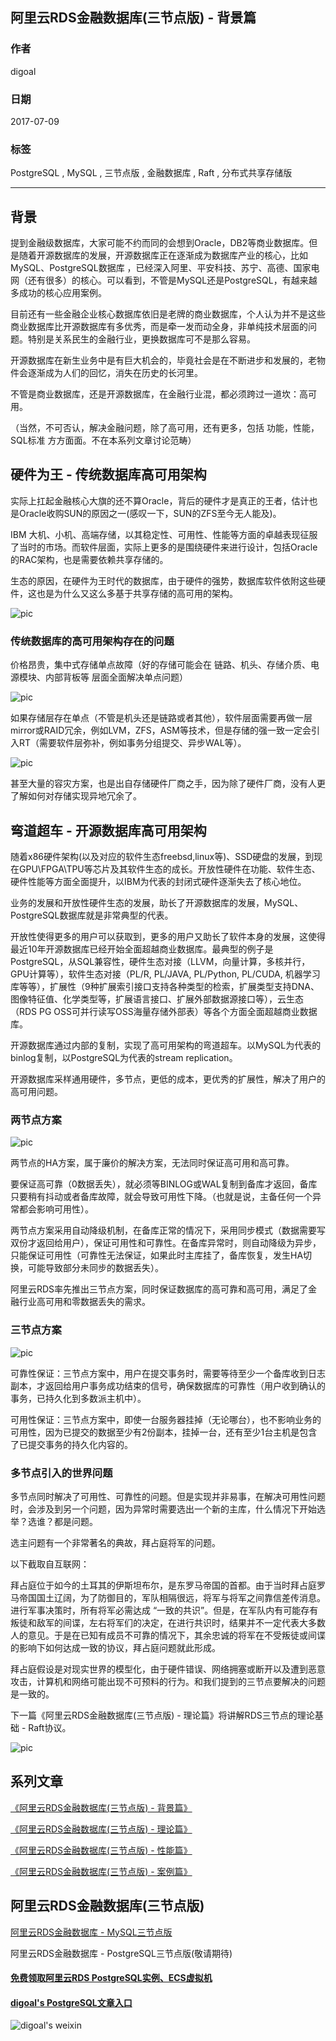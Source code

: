 ## 阿里云RDS金融数据库(三节点版) - 背景篇
         
### 作者          
digoal         
           
### 日期           
2017-07-09       
                    
### 标签    
PostgreSQL , MySQL , 三节点版 , 金融数据库 , Raft , 分布式共享存储版     
    
----    
     
## 背景  
提到金融级数据库，大家可能不约而同的会想到Oracle，DB2等商业数据库。但是随着开源数据库的发展，开源数据库正在逐渐成为数据库产业的核心，比如MySQL、PostgreSQL数据库 ，已经深入阿里、平安科技、苏宁、高德、国家电网（还有很多）的核心。可以看到，不管是MySQL还是PostgreSQL，有越来越多成功的核心应用案例。  
  
目前还有一些金融企业核心数据库依旧是老牌的商业数据库，个人认为并不是这些商业数据库比开源数据库有多优秀，而是牵一发而动全身，非单纯技术层面的问题。特别是关系民生的金融行业，更换数据库可不是那么容易。  
  
开源数据库在新生业务中是有巨大机会的，毕竟社会是在不断进步和发展的，老物件会逐渐成为人们的回忆，消失在历史的长河里。  
  
不管是商业数据库，还是开源数据库，在金融行业混，都必须跨过一道坎：高可用。  
  
（当然，不可否认，解决金融问题，除了高可用，还有更多，包括 功能，性能，SQL标准 方方面面。不在本系列文章讨论范畴）  
  
## 硬件为王 - 传统数据库高可用架构  
实际上扛起金融核心大旗的还不算Oracle，背后的硬件才是真正的王者，估计也是Oracle收购SUN的原因之一(感叹一下，SUN的ZFS至今无人能及)。  
  
IBM 大机、小机、高端存储，以其稳定性、可用性、性能等方面的卓越表现征服了当时的市场。而软件层面，实际上更多的是围绕硬件来进行设计，包括Oracle的RAC架构，也是需要依赖共享存储的。  
  
生态的原因，在硬件为王时代的数据库，由于硬件的强势，数据库软件依附这些硬件，这也是为什么又这么多基于共享存储的高可用的架构。  
  
![pic](20170709_02_pic_001.jpg)  
  
### 传统数据库的高可用架构存在的问题  
  
价格昂贵，集中式存储单点故障（好的存储可能会在 链路、机头、存储介质、电源模块、内部背板等 层面全面解决单点问题）  
  
![pic](20170709_02_pic_002.jpg)  
  
如果存储层存在单点（不管是机头还是链路或者其他），软件层面需要再做一层mirror或RAID冗余，例如LVM，ZFS，ASM等技术，但是存储的强一致一定会引入RT（需要软件层弥补，例如事务分组提交、异步WAL等）。  
  
![pic](20170709_02_pic_003.jpg)  
  
甚至大量的容灾方案，也是出自存储硬件厂商之手，因为除了硬件厂商，没有人更了解如何对存储实现异地冗余了。  
  
## 弯道超车 - 开源数据库高可用架构  
随着x86硬件架构(以及对应的软件生态freebsd,linux等)、SSD硬盘的发展，到现在GPU\FPGA\TPU等芯片及其软件生态的成长。开放性硬件在功能、软件生态、硬件性能等方面全面提升，以IBM为代表的封闭式硬件逐渐失去了核心地位。  
  
业务的发展和开放性硬件生态的发展，助长了开源数据库的发展，MySQL、PostgreSQL数据库就是非常典型的代表。  
  
开放性使得更多的用户可以获取到，更多的用户又助长了软件本身的发展，这使得最近10年开源数据库已经开始全面超越商业数据库。最典型的例子是PostgreSQL，从SQL兼容性，硬件生态对接（LLVM，向量计算，多核并行，GPU计算等），软件生态对接（PL/R, PL/JAVA, PL/Python, PL/CUDA, 机器学习库等等），扩展性（9种扩展索引接口支持各种类型的检索，扩展类型支持DNA、图像特征值、化学类型等，扩展语言接口、扩展外部数据源接口等），云生态（RDS PG OSS可并行读写OSS海量存储外部表）等各个方面全面超越商业数据库。  
  
开源数据库通过内部的复制，实现了高可用架构的弯道超车。以MySQL为代表的binlog复制，以PostgreSQL为代表的stream replication。  
  
开源数据库采样通用硬件，多节点，更低的成本，更优秀的扩展性，解决了用户的高可用问题。  
  
### 两节点方案  
![pic](20170709_02_pic_004.jpg)  
  
两节点的HA方案，属于廉价的解决方案，无法同时保证高可用和高可靠。  
  
要保证高可靠（0数据丢失），就必须等BINLOG或WAL复制到备库才返回，备库只要稍有抖动或者备库故障，就会导致可用性下降。（也就是说，主备任何一个异常都会影响可用性）。  
  
两节点方案采用自动降级机制，在备库正常的情况下，采用同步模式（数据需要写双份才返回给用户），保证可用性和可靠性。在备库异常时，则自动降级为异步，只能保证可用性（可靠性无法保证，如果此时主库挂了，备库恢复，发生HA切换，可能导致部分未同步的数据丢失）。  
  
阿里云RDS率先推出三节点方案，同时保证数据库的高可靠和高可用，满足了金融行业高可用和零数据丢失的需求。  
   
### 三节点方案  
![pic](20170709_02_pic_005.jpg)  
  
可靠性保证：三节点方案中，用户在提交事务时，需要等待至少一个备库收到日志副本，才返回给用户事务成功结束的信号，确保数据库的可靠性（用户收到确认的事务，已持久化到多数派主机中）。  
  
可用性保证：三节点方案中，即使一台服务器挂掉（无论哪台），也不影响业务的可用性，因为已提交的数据至少有2份副本，挂掉一台，还有至少1台主机是包含了已提交事务的持久化内容的。  
  
### 多节点引入的世界问题  
多节点同时解决了可用性、可靠性的问题。但是实现并非易事，在解决可用性问题时，会涉及到另一个问题，因为异常时需要选出一个新的主库，什么情况下开始选举？选谁？都是问题。  
  
选主问题有一个非常著名的典故，拜占庭将军的问题。  
  
以下截取自互联网：  
  
拜占庭位于如今的土耳其的伊斯坦布尔，是东罗马帝国的首都。由于当时拜占庭罗马帝国国土辽阔，为了防御目的，军队相隔很远，将军与将军之间靠信差传消息。进行军事决策时，所有将军必需达成 “一致的共识”。但是，在军队内有可能存有叛徒和敌军的间谍，左右将军们的决定，在进行共识时，结果并不一定代表大多数人的意见。于是在已知有成员不可靠的情况下，其余忠诚的将军在不受叛徒或间谍的影响下如何达成一致的协议，拜占庭问题就此形成。  
  
拜占庭假设是对现实世界的模型化，由于硬件错误、网络拥塞或断开以及遭到恶意攻击，计算机和网络可能出现不可预料的行为。和我们提到的三节点要解决的问题是一致的。  
  
下一篇《阿里云RDS金融数据库(三节点版) - 理论篇》将讲解RDS三节点的理论基础 - Raft协议。  
    
![pic](20170709_02_pic_006.png)  
    
## 系列文章  
[《阿里云RDS金融数据库(三节点版) - 背景篇》](../201707/20170709_02.md)  
  
[《阿里云RDS金融数据库(三节点版) - 理论篇》](../201707/20170710_01.md)  
  
[《阿里云RDS金融数据库(三节点版) - 性能篇》](../201707/20170713_01.md)  
  
[《阿里云RDS金融数据库(三节点版) - 案例篇》](../201707/20170723_01.md)  
  
## 阿里云RDS金融数据库(三节点版)
[阿里云RDS金融数据库 - MySQL三节点版](https://help.aliyun.com/document_detail/51701.htm)  
  
阿里云RDS金融数据库 - PostgreSQL三节点版(敬请期待)  
  
  
  
  
  
  
  
  
  
  
  
  
  
  
#### [免费领取阿里云RDS PostgreSQL实例、ECS虚拟机](https://free.aliyun.com/ "57258f76c37864c6e6d23383d05714ea")
  
  
#### [digoal's PostgreSQL文章入口](https://github.com/digoal/blog/blob/master/README.md "22709685feb7cab07d30f30387f0a9ae")
  
  
![digoal's weixin](../pic/digoal_weixin.jpg "f7ad92eeba24523fd47a6e1a0e691b59")
  
  
  
  
  
  
  
